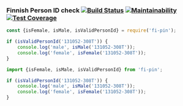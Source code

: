 ### Finnish Person ID check [![Build Status](https://travis-ci.org/mharj/hetu.svg?branch=master)](https://travis-ci.org/mharj/hetu) [![Maintainability](https://api.codeclimate.com/v1/badges/3dca350166c6d1ea4105/maintainability)](https://codeclimate.com/github/mharj/hetu/maintainability) [![Test Coverage](https://api.codeclimate.com/v1/badges/3dca350166c6d1ea4105/test_coverage)](https://codeclimate.com/github/mharj/hetu/test_coverage)

```javascript
const {isFemale, isMale, isValidPersonId} = require('fi-pin');

if (isValidPersonId('131052-308T')) {
	console.log('male', isMale('131052-308T'));
	console.log('female', isFemale('131052-308T'));
}
```

```typescript
import {isFemale, isMale, isValidPersonId} from 'fi-pin';

if (isValidPersonId('131052-308T')) {
	console.log('male', isMale('131052-308T'));
	console.log('female', isFemale('131052-308T'));
}
```

